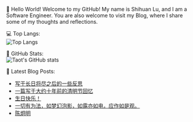 👋 Hello World! Welcome to my GitHub! My name is Shihuan Lu, and I am a Software Engineer. You are also welcome to visit my Blog, where I share some of my thoughts and reflections.

💻 Top Langs:<br>
![Top Langs](https://github-readme-stats.vercel.app/api/top-langs/?username=lushihuan&size_weight=0.5&count_weight=0.5&langs_count=5)

🐙 GitHub Stats:<br>
![Taot's GitHub stats](https://github-readme-stats.vercel.app/api?username=lushihuan)

📕 Latest Blog Posts:
<!-- BLOG-POST-LIST:START -->
- [写于长日将尽之后的一些反思](https://lushihuan.github.io/%E5%86%99%E4%BA%8E%E9%95%BF%E6%97%A5%E5%B0%86%E5%B0%BD%E4%B9%8B%E5%90%8E%E7%9A%84%E4%B8%80%E4%BA%9B%E5%8F%8D%E6%80%9D/)
- [一篇写于大约十年前的清明节回忆](https://lushihuan.github.io/%E4%B8%80%E7%AF%87%E5%86%99%E4%BA%8E%E5%A4%A7%E7%BA%A6%E5%8D%81%E5%B9%B4%E5%89%8D%E7%9A%84%E6%B8%85%E6%98%8E%E8%8A%82%E5%9B%9E%E5%BF%86/)
- [生日快乐！](https://lushihuan.github.io/%E7%94%9F%E6%97%A5%E5%BF%AB%E4%B9%90%EF%BC%81/)
- [一切有为法，如梦幻泡影，如露亦如电，应作如是观。](https://lushihuan.github.io/%E4%B8%80%E5%88%87%E6%9C%89%E4%B8%BA%E6%B3%95%EF%BC%8C%E5%A6%82%E6%A2%A6%E5%B9%BB%E6%B3%A1%E5%BD%B1%EF%BC%8C%E5%A6%82%E9%9C%B2%E4%BA%A6%E5%A6%82%E7%94%B5%EF%BC%8C%E5%BA%94%E4%BD%9C%E5%A6%82%E6%98%AF%E8%A7%82%E3%80%82/)
- [陈炯明](https://lushihuan.github.io/%E9%99%88%E7%82%AF%E6%98%8E/)
<!-- BLOG-POST-LIST:END -->
